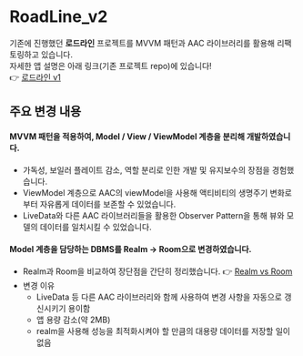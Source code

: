 # RoadLine_v2
기존에 진행했던 **로드라인** 프로젝트를 MVVM 패턴과 AAC 라이브러리를 활용해 리팩토링하고 있습니다.  
자세한 앱 설명은 아래 링크(기존 프로젝트 repo)에 있습니다!  
👉 [로드라인 v1](https://github.com/enan501/MP2019_RoadLine)

## 주요 변경 내용
#### MVVM 패턴을 적용하여, Model / View / ViewModel 계층을 분리해 개발하였습니다.
- 가독성, 보일러 플레이트 감소, 역할 분리로 인한 개발 및 유지보수의 장점을 경험했습니다.
- ViewModel 계층으로 AAC의 viewModel을 사용해 액티비티의 생명주기 변화로부터 자유롭게 데이터를 보존할 수 있었습니다.
- LiveData와 다른 AAC 라이브러리들을 활용한 Observer Pattern을 통해 뷰와 모델의 데이터를 일치시킬 수 있었습니다.
#### Model 계층을 담당하는 DBMS를 Realm -> Room으로 변경하였습니다.
- Realm과 Room을 비교하여 장단점을 간단히 정리했습니다. 👉 [Realm vs Room](https://velog.io/@enan/Realm-vs-Room)
- 변경 이유
  - LiveData 등 다른 AAC 라이브러리와 함께 사용하여 변경 사항을 자동으로 갱신시키기 용이함
  - 앱 용량 감소(약 2MB)
  - realm을 사용해 성능을 최적화시켜야 할 만큼의 대용량 데이터를 저장할 일이 없음
